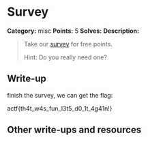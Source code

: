 # Survey

**Category:** misc
**Points:** 5
**Solves:** 
**Description:**

> Take our [survey](https://goo.gl/forms/VeG5GFhhEkwNMppI2) for free points.
>
> Hint: Do you really need one?

## Write-up

finish the survey, we can get the flag:

actf{th4t_w4s_fun_l3t5_d0_1t_4g41n!}

## Other write-ups and resources
